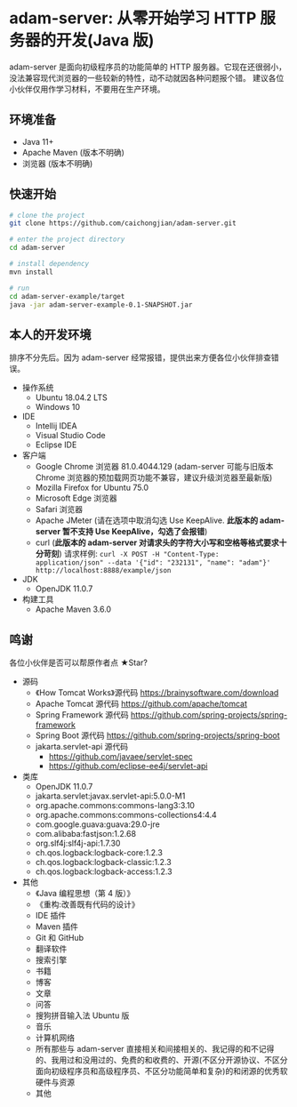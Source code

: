 # adam-server: 从零开始学习 HTTP 服务器的开发(Java 版)

adam-server 是面向初级程序员的功能简单的 HTTP 服务器。它现在还很弱小，没法兼容现代浏览器的一些较新的特性，动不动就因各种问题报个错。
建议各位小伙伴仅用作学习材料，不要用在生产环境。

## 环境准备

- Java 11+
- Apache Maven (版本不明确)
- 浏览器 (版本不明确)

## 快速开始

```bash
# clone the project
git clone https://github.com/caichongjian/adam-server.git

# enter the project directory
cd adam-server

# install dependency
mvn install

# run
cd adam-server-example/target
java -jar adam-server-example-0.1-SNAPSHOT.jar
```

## 本人的开发环境

排序不分先后。因为 adam-server 经常报错，提供出来方便各位小伙伴排查错误。

- 操作系统
  - Ubuntu 18.04.2 LTS
  - Windows 10
- IDE
  - Intellij IDEA
  - Visual Studio Code
  - Eclipse IDE
- 客户端
  - Google Chrome 浏览器 81.0.4044.129 (adam-server 可能与旧版本 Chrome 浏览器的预加载网页功能不兼容，建议升级浏览器至最新版)
  - Mozilla Firefox for Ubuntu 75.0
  - Microsoft Edge 浏览器
  - Safari 浏览器
  - Apache JMeter (请在选项中取消勾选 Use KeepAlive. **此版本的 adam-server 暂不支持 Use KeepAlive，勾选了会报错**)
  - curl (**此版本的 adam-server 对请求头的字符大小写和空格等格式要求十分苛刻**) 请求样例: `curl -X POST -H "Content-Type: application/json" --data '{"id": "232131", "name": "adam"}' http://localhost:8888/example/json`
- JDK
  - OpenJDK 11.0.7
- 构建工具
  - Apache Maven 3.6.0

## 鸣谢

各位小伙伴是否可以帮原作者点 ★Star?

- 源码
  - 《How Tomcat Works》源代码 https://brainysoftware.com/download
  - Apache Tomcat 源代码 https://github.com/apache/tomcat
  - Spring Framework 源代码 https://github.com/spring-projects/spring-framework
  - Spring Boot 源代码 https://github.com/spring-projects/spring-boot
  - jakarta.servlet-api 源代码
    - https://github.com/javaee/servlet-spec
    - https://github.com/eclipse-ee4j/servlet-api
- 类库
  - OpenJDK 11.0.7
  - jakarta.servlet:javax.servlet-api:5.0.0-M1
  - org.apache.commons:commons-lang3:3.10
  - org.apache.commons:commons-collections4:4.4
  - com.google.guava:guava:29.0-jre
  - com.alibaba:fastjson:1.2.68
  - org.slf4j:slf4j-api:1.7.30
  - ch.qos.logback:logback-core:1.2.3
  - ch.qos.logback:logback-classic:1.2.3
  - ch.qos.logback:logback-access:1.2.3
- 其他
  - 《Java 编程思想（第 4 版）》
  - 《重构:改善既有代码的设计》
  - IDE 插件
  - Maven 插件
  - Git 和 GitHub
  - 翻译软件
  - 搜索引擎
  - 书籍
  - 博客
  - 文章
  - 问答
  - 搜狗拼音输入法 Ubuntu 版
  - 音乐
  - 计算机网络
  - 所有那些与 adam-server 直接相关和间接相关的、我记得的和不记得的、我用过和没用过的、免费的和收费的、开源(不区分开源协议、不区分面向初级程序员和高级程序员、不区分功能简单和复杂)的和闭源的优秀软硬件与资源
  - 其他
